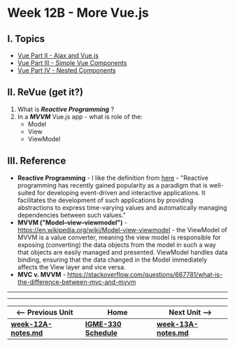 # Week 12B - More Vue.js

## I. Topics
- [Vue Part II - Ajax and Vue.js](https://github.com/tonethar/IGME-330-Master/blob/master/notes/vue-2.md)
- [Vue Part III - Simple Vue Components](https://github.com/tonethar/IGME-330-Master/blob/master/notes/vue-3.md)
- [Vue Part IV - Nested Components](https://github.com/tonethar/IGME-330-Master/blob/master/notes/vue-4.md)

## II. ReVue (get it?)
1. What is ***Reactive Programming*** ?
1. In a ***MVVM*** Vue.js app - what is role of the:
    - Model
    - View
    - ViewModel

## III. Reference
- **Reactive Programming** - I like the definition from [here](https://dl.acm.org/citation.cfm?id=2501666) - "Reactive programming has recently gained popularity as a paradigm that is well-suited for developing event-driven and interactive applications. It facilitates the development of such applications by providing abstractions to express time-varying values and automatically managing dependencies between such values."
- **MVVM ("Model–view–viewmodel")** - https://en.wikipedia.org/wiki/Model-view-viewmodel - the ViewModel of MVVM is a value converter, meaning the view model is responsible for exposing (converting) the data objects from the model in such a way that objects are easily managed and presented. ViewModel handles data binding, ensuring that the data changed in the Model immediately affects the View layer and vice versa. 
- **MVC v. MVVM** - https://stackoverflow.com/questions/667781/what-is-the-difference-between-mvc-and-mvvm
<hr><hr>

| <-- Previous Unit | Home | Next Unit -->
| --- | --- | --- 
| [**week-12A-notes.md**](week-12A-notes.md)     |  [**IGME-330 Schedule**](../schedule.md) | [**week-13A-notes.md**](week-13A-notes.md)

